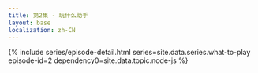 ```yaml
---
title: 第2集 - 玩什么助手
layout: base
localization: zh-CN
---
```


{% include series/episode-detail.html
    series=site.data.series.what-to-play
    episode-id=2
    dependency0=site.data.topic.node-js
%}